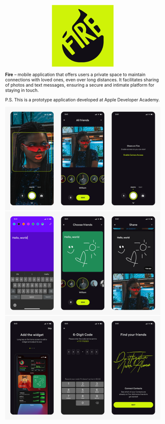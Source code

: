 <div align="center">
    <img src="GrandaLocket/Resources/Assets.xcassets/AppIcon.appiconset/App_store_1024_1x.png" width="200" max-width="90%" alt="Fire logo" />
</div>

**Fire** – mobile application that offers users a private space to maintain connections with loved ones, even over long distances. It facilitates sharing of photos and text messages, ensuring a secure and intimate platform for staying in touch.

P.S. This is a prototype application developed at Apple Developer Academy.

<img src = ".github/scrn1.webp"/>
<img src = ".github/scrn3.webp"/>
<img src = ".github/scrn5.webp"/>

